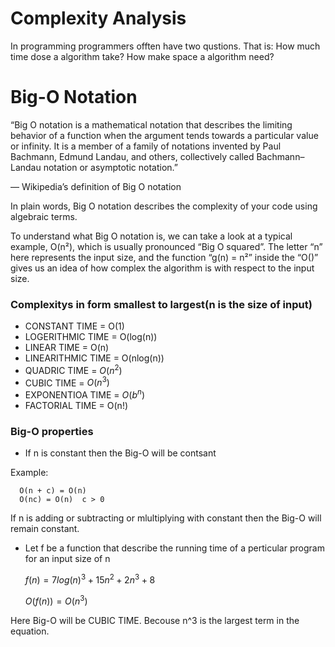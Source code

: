 # Complexity Analysis

In programming programmers offten have two qustions. That is:
How much time dose a algorithm take?
How make space a algorithm need?

# Big-O Notation

“Big O notation is a mathematical notation that describes the limiting behavior of a function when the argument tends towards a particular value or infinity. It is a member of a family of notations invented by Paul Bachmann, Edmund Landau, and others, collectively called Bachmann–Landau notation or asymptotic notation.”

— Wikipedia’s definition of Big O notation

In plain words, Big O notation describes the complexity of your code using algebraic terms.

To understand what Big O notation is, we can take a look at a typical example, O(n²), which is usually pronounced “Big O squared”. The letter “n” here represents the input size, and the function “g(n) = n²” inside the “O()” gives us an idea of how complex the algorithm is with respect to the input size.


### Complexitys in form smallest to largest(n is the size of input)
* CONSTANT TIME = O(1)
* LOGERITHMIC TIME = O(log(n))
* LINEAR TIME = O(n)
* LINEARITHMIC TIME = O(nlog(n))
* QUADRIC TIME = $`O(n^2)`$
* CUBIC TIME = $`O(n^3)`$
* EXPONENTIOA TIME = $`O(b^n)`$
* FACTORIAL TIME = O(n!)

### Big-O properties

* If n is constant then the Big-O will be contsant

Example:

      O(n + c) = O(n)
      O(nc) = O(n)  c > 0     
   
      
If n is adding or subtracting or mlultiplying with constant then the Big-O will remain constant.

* Let f be a function that describe the running time of a perticular program for an input size of n

    $`f(n) = 7log(n)^3 + 15n^2 + 2n^3 + 8`$
    
    $`O(f(n)) = O(n^3)`$      

Here Big-O will be CUBIC TIME. Becouse n^3 is the largest term in the equation.
